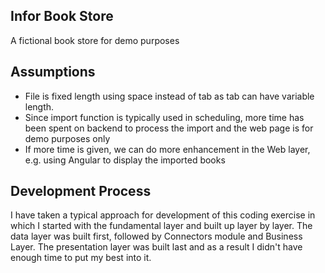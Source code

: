 ## Infor Book Store
A fictional book store for demo purposes

## Assumptions
* File is fixed length using space instead of tab as tab can have variable length.
* Since import function is typically used in scheduling, more time has been spent on backend
to process the import and the web page is for demo purposes only
* If more time is given, we can do more enhancement in the Web layer, e.g. using Angular to display the imported books

## Development Process
I have taken a typical approach for development of this coding exercise in which I started with the fundamental layer and built up layer by layer. The data layer was built first, followed by Connectors module and Business Layer. The presentation layer was built last and as a result I didn't have enough time to put my best into it.
